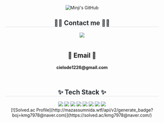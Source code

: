 <div class="header">
  <div align= "center">
      <img src="https://capsule-render.vercel.app/api?type=transparent&fontColor=ffb619&text=Minji's%20GitHub%20&height=150&fontSize=60&descAlignY=75&descAlign=60" alt="Minji's GitHub">
    </div>
<div align= "center">
    <h2 style="border-bottom: 1px solid #d8dee4; color: #282d33;"> 🧑‍💻 Contact me 🧑‍💻 </h2>
    <div align= "center"> 
    <a href=mailto:cielode1226@gmail.com> <img src="https://img.shields.io/badge/Gmail-EA4335?style=for-the-badge&logo=Gmail&logoColor=white&link=mailto:cielode1226@gmail.com"> </a>
<!--     <a href="https://your-notion-link" target="_blank"> <img src="https://img.shields.io/badge/Notion-000000?style=for-the-badge&logo=Notion&logoColor=white">
  </a> -->
          </div><br>
    <div align= "center">  </div> 
    <h2 align="center">📧 Email 📧</h2>
<p align="center">
  <Strong> cielode1226@gmail.com </Strong>
</p><br>
<div align="center">
  <h2 style="border-bottom: 1px solid #d8dee4; color: #282d33;"> ✨ Tech Stack ✨ </h2>
  <div style="margin: 0 auto; text-align: center;" align="center">
    <img src="https://img.shields.io/badge/Python-3776AB?style=for-the-badge&logo=Python&logoColor=white">
    <img src="https://img.shields.io/badge/Git-F05032?style=for-the-badge&logo=Git&logoColor=white">
    <img src="https://img.shields.io/badge/Github-181717?style=for-the-badge&logo=Github&logoColor=white">
    <img src="https://img.shields.io/badge/HTML5-E34F26?style=for-the-badge&logo=HTML5&logoColor=white">
    <img src="https://img.shields.io/badge/CSS3-1572B6?style=for-the-badge&logo=CSS3&logoColor=white">
    <img src="https://img.shields.io/badge/R-276DC3?style=for-the-badge&logo=R&logoColor=white">
    <img src="https://img.shields.io/badge/Visual%20Studio%20Code-007ACC?style=for-the-badge&logo=VisualStudioCode&logoColor=white">
    <img src="https://img.shields.io/badge/PyCharm-000000?style=for-the-badge&logo=PyCharm&logoColor=white">
  </div>
</div>
<div align="center">
 [![Solved.ac Profile](http://mazassumnida.wtf/api/v2/generate_badge?boj=kmg7978@naver.com)](https://solved.ac/kmg7978@naver.com/) 
</div>
    </div><br>
